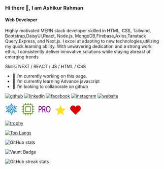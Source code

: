 ### Hi there 👋, I am Ashikur Rahman
#### Web Developer


Highly motivated MERN stack developer skilled in HTML, CSS, Tailwind, Bootstrap,DaisyUI,React, Node.js, MongoDB,Firebase,Axios,Tanstack Query,Express, and Next.js. I excel at adapting to new technologies,utilizing my quick learning ability. With unwavering dedication and a strong work ethic, I consistently deliver innovative solutions while staying abreast of emerging trends.

Skills: NEXT / REACT / JS / HTML / CSS

- 🔭 I’m currently working on this page. 
- 🌱 I’m currently learning Advance javascript 
- 👯 I’m looking to collaborate on github 


[<img src='https://cdn.jsdelivr.net/npm/simple-icons@3.0.1/icons/github.svg' alt='github' height='40'>](https://github.com/ashik2765)  [<img src='https://cdn.jsdelivr.net/npm/simple-icons@3.0.1/icons/linkedin.svg' alt='linkedin' height='40'>](https://www.linkedin.com/in/https://www.linkedin.com/in/ashikur-rahman-a66828154//)  [<img src='https://cdn.jsdelivr.net/npm/simple-icons@3.0.1/icons/facebook.svg' alt='facebook' height='40'>](https://www.facebook.com/https://www.facebook.com/ashikrahman2765)  [<img src='https://cdn.jsdelivr.net/npm/simple-icons@3.0.1/icons/instagram.svg' alt='instagram' height='40'>](https://www.instagram.com/https://www.instagram.com/_ashikur.rahman//)  [<img src='https://cdn.jsdelivr.net/npm/simple-icons@3.0.1/icons/icloud.svg' alt='website' height='40'>](https://lucent-kashata-74b5df.netlify.app/)  

<a href='https://archiveprogram.github.com/'><img src='https://raw.githubusercontent.com/acervenky/animated-github-badges/master/assets/acbadge.gif' width='40' height='40'></a> <a href='https://docs.github.com/en/developers'><img src='https://raw.githubusercontent.com/acervenky/animated-github-badges/master/assets/devbadge.gif' width='40' height='40'></a> <a href='https://github.com/pricing'><img src='https://raw.githubusercontent.com/acervenky/animated-github-badges/master/assets/pro.gif' width='40' height='40'></a> <a href='https://stars.github.com/'><img src='https://raw.githubusercontent.com/acervenky/animated-github-badges/master/assets/starbadge.gif' width='35' height='35'></a> <a href='https://docs.github.com/en/github/supporting-the-open-source-community-with-github-sponsors'><img src='https://raw.githubusercontent.com/acervenky/animated-github-badges/master/assets/sponsorbadge.gif' width='35' height='35'></a> 

[![trophy](https://github-profile-trophy.vercel.app/?username=ashik2765)](https://github.com/ryo-ma/github-profile-trophy)

[![Top Langs](https://github-readme-stats.vercel.app/api/top-langs/?username=ashik2765)](https://github.com/anuraghazra/github-readme-stats)

![GitHub stats](https://github-readme-stats.vercel.app/api?username=ashik2765&show_icons=true&count_private=true)  

![Vaunt Badge](https://api.vaunt.dev/v1/github/entities/ashik2765/contributions?format=svg&private=true)  

![GitHub streak stats](https://streak-stats.demolab.com/?user=ashik2765)  

